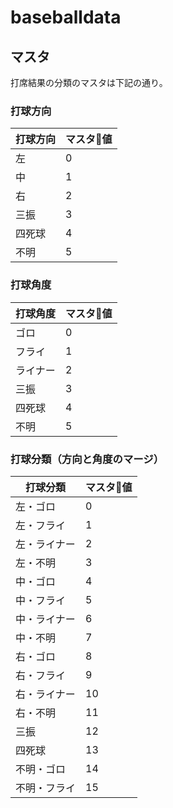 # baseballdata

## マスタ

打席結果の分類のマスタは下記の通り。

### 打球方向

|打球方向  |マスタ値  |
|--------|---------|
|左|0|
|中|1|
|右|2|
|三振|3|
|四死球|4|
|不明|5|

### 打球角度

|打球角度  |マスタ値  |
|--------|---------|
|ゴロ|0|
|フライ|1|
|ライナー|2|
|三振|3|
|四死球|4|
|不明|5|

### 打球分類（方向と角度のマージ）

|打球分類  |マスタ値  |
|--------|---------|
|左・ゴロ|0|
|左・フライ|1|
|左・ライナー|2|
|左・不明|3|
|中・ゴロ|4|
|中・フライ|5|
|中・ライナー|6|
|中・不明|7|
|右・ゴロ|8|
|右・フライ|9|
|右・ライナー|10|
|右・不明|11|
|三振|12|
|四死球|13|
|不明・ゴロ|14|
|不明・フライ|15|
